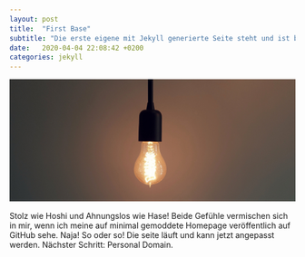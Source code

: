 ```yaml
---
layout: post
title:  "First Base"
subtitle: "Die erste eigene mit Jekyll generierte Seite steht und ist bereit für eigene Anpassungen."
date:   2020-04-04 22:08:42 +0200
categories: jekyll
---
```


![FirstBase](/images/dark-bulp.jpg "First glimpse on senselessness.")

Stolz wie Hoshi und Ahnungslos wie Hase!
Beide Gefühle vermischen sich in mir, wenn ich meine auf minimal gemoddete Homepage veröffentlich auf GitHub sehe.
Naja! 
So oder so!
Die seite läuft und kann jetzt angepasst werden.
Nächster Schritt: Personal Domain.
